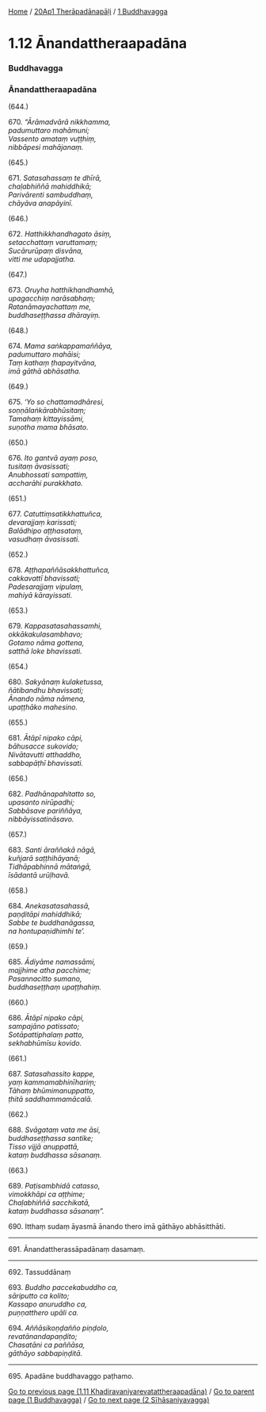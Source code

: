 
[Home](/) / [20Ap1 Therāpadānapāḷi](/tipitaka/20Ap1.md) / [1 Buddhavagga](/tipitaka/20Ap1/1.md)

# 1.12 Ānandattheraapadāna

### Buddhavagga

### Ānandattheraapadāna

(644.)

670\. _“Ārāmadvārā nikkhamma,_  
_padumuttaro mahāmuni;_  
_Vassento amataṃ vuṭṭhiṃ,_  
_nibbāpesi mahājanaṃ._  


(645.)

671\. _Satasahassaṃ te dhīrā,_  
_chaḷabhiññā mahiddhikā;_  
_Parivārenti sambuddhaṃ,_  
_chāyāva anapāyinī._  


(646.)

672\. _Hatthikkhandhagato āsiṃ,_  
_setacchattaṃ varuttamaṃ;_  
_Sucārurūpaṃ disvāna,_  
_vitti me udapajjatha._  


(647.)

673\. _Oruyha hatthikhandhamhā,_  
_upagacchiṃ narāsabhaṃ;_  
_Ratanāmayachattaṃ me,_  
_buddhaseṭṭhassa dhārayiṃ._  


(648.)

674\. _Mama saṅkappamaññāya,_  
_padumuttaro mahāisi;_  
_Taṃ kathaṃ ṭhapayitvāna,_  
_imā gāthā abhāsatha._  


(649.)

675\. _‘Yo so chattamadhāresi,_  
_soṇṇālaṅkārabhūsitaṃ;_  
_Tamahaṃ kittayissāmi,_  
_suṇotha mama bhāsato._  


(650.)

676\. _Ito gantvā ayaṃ poso,_  
_tusitaṃ āvasissati;_  
_Anubhossati sampattiṃ,_  
_accharāhi purakkhato._  


(651.)

677\. _Catuttiṃsatikkhattuñca,_  
_devarajjaṃ karissati;_  
_Balādhipo aṭṭhasataṃ,_  
_vasudhaṃ āvasissati._  


(652.)

678\. _Aṭṭhapaññāsakkhattuñca,_  
_cakkavattī bhavissati;_  
_Padesarajjaṃ vipulaṃ,_  
_mahiyā kārayissati._  


(653.)

679\. _Kappasatasahassamhi,_  
_okkākakulasambhavo;_  
_Gotamo nāma gottena,_  
_satthā loke bhavissati._  


(654.)

680\. _Sakyānaṃ kulaketussa,_  
_ñātibandhu bhavissati;_  
_Ānando nāma nāmena,_  
_upaṭṭhāko mahesino._  


(655.)

681\. _Ātāpī nipako cāpi,_  
_bāhusacce sukovido;_  
_Nivātavutti atthaddho,_  
_sabbapāṭhī bhavissati._  


(656.)

682\. _Padhānapahitatto so,_  
_upasanto nirūpadhi;_  
_Sabbāsave pariññāya,_  
_nibbāyissatināsavo._  


(657.)

683\. _Santi āraññakā nāgā,_  
_kuñjarā saṭṭhihāyanā;_  
_Tidhāpabhinnā mātaṅgā,_  
_īsādantā urūḷhavā._  


(658.)

684\. _Anekasatasahassā,_  
_paṇḍitāpi mahiddhikā;_  
_Sabbe te buddhanāgassa,_  
_na hontupaṇidhimhi te’._  


(659.)

685\. _Ādiyāme namassāmi,_  
_majjhime atha pacchime;_  
_Pasannacitto sumano,_  
_buddhaseṭṭhaṃ upaṭṭhahiṃ._  


(660.)

686\. _Ātāpī nipako cāpi,_  
_sampajāno patissato;_  
_Sotāpattiphalaṃ patto,_  
_sekhabhūmīsu kovido._  


(661.)

687\. _Satasahassito kappe,_  
_yaṃ kammamabhinīhariṃ;_  
_Tāhaṃ bhūmimanuppatto,_  
_ṭhitā saddhammamācalā._  


(662.)

688\. _Svāgataṃ vata me āsi,_  
_buddhaseṭṭhassa santike;_  
_Tisso vijjā anuppattā,_  
_kataṃ buddhassa sāsanaṃ._  


(663.)

689\. _Paṭisambhidā catasso,_  
_vimokkhāpi ca aṭṭhime;_  
_Chaḷabhiññā sacchikatā,_  
_kataṃ buddhassa sāsanaṃ”._  


690\. Itthaṃ sudaṃ āyasmā ānando thero imā gāthāyo abhāsitthāti.

---

691\. Ānandattherassāpadānaṃ dasamaṃ.



---

692\. Tassuddānaṃ



693\. _Buddho paccekabuddho ca,_  
_sāriputto ca kolito;_  
_Kassapo anuruddho ca,_  
_puṇṇatthero upāli ca._  


694\. _Aññāsikoṇḍañño piṇḍolo,_  
_revatānandapaṇḍito;_  
_Chasatāni ca paññāsa,_  
_gāthāyo sabbapiṇḍitā._  


---

695\. Apadāne buddhavaggo paṭhamo.



[Go to previous page (1.11 Khadiravaniyarevatattheraapadāna)](/tipitaka/20Ap1/1/1.11.md) / [Go to parent page (1 Buddhavagga)](/tipitaka/20Ap1/1.md) / [Go to next page (2 Sīhāsaniyavagga)](/tipitaka/20Ap1/2.md)


